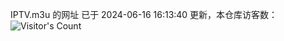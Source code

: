 IPTV.m3u 的网址 已于 2024-06-16 16:13:40 更新，本仓库访客数：![Visitor's Count](https://profile-counter.glitch.me/pxiptv_TV/count.svg)
